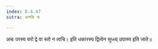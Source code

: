 ```yaml
---
index: 8.4.47
sutra: अनचि च

---
```

अचः परस्य यरो द्वे वा स्तो न त्वचि। इति धकारस्य द्वित्वेन सुध्ध्य् उपास्य इति जाते॥